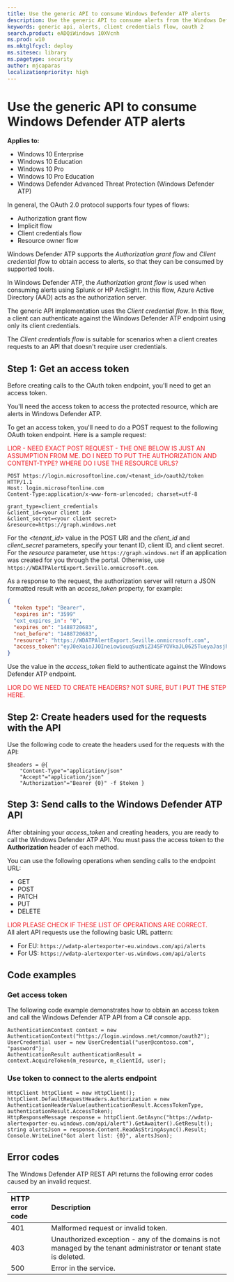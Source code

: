 ```yaml
---
title: Use the generic API to consume Windows Defender ATP alerts
description: Use the generic API to consume alerts from the Windows Defender ATP portal.
keywords: generic api, alerts, client credentials flow, oauth 2
search.product: eADQiWindows 10XVcnh
ms.prod: w10
ms.mktglfcycl: deploy
ms.sitesec: library
ms.pagetype: security
author: mjcaparas
localizationpriority: high
---
```


# Use the generic API to consume Windows Defender ATP alerts

**Applies to:**

- Windows 10 Enterprise
- Windows 10 Education
- Windows 10 Pro
- Windows 10 Pro Education
- Windows Defender Advanced Threat Protection (Windows Defender ATP)

In general, the OAuth 2.0 protocol supports four types of flows:
- Authorization grant flow
- Implicit flow
- Client credentials flow
- Resource owner flow

Windows Defender ATP supports the _Authorization grant flow_ and _Client credential flow_ to obtain access to alerts, so that they can be consumed by supported tools.

In Windows Defender ATP, the _Authorization grant flow_ is used when consuming alerts using Splunk or HP ArcSight. In this flow, Azure Active Directory (AAD) acts as the authorization server.

The generic API implementation uses the _Client credential flow_. In this flow, a client can authenticate against the Windows Defender ATP endpoint using only its client credentials.

The _Client credentials flow_ is suitable for scenarios when a client creates requests to an API that doesn't require user credentials.

## Step 1: Get an access token
Before creating calls to the OAuth token endpoint, you'll need to get an access token.

You'll need the access token to access the protected resource, which are alerts in Windows Defender ATP.

To get an access token, you'll need to do a POST request to the following OAuth token endpoint. Here is a sample request:

<span style="color:#ED1C24;">LIOR - NEED EXACT POST REQUEST - THE ONE BELOW IS JUST AN ASSUMPTION FROM ME. DO I NEED TO PUT THE AUTHORIZATION AND CONTENT-TYPE? WHERE DO I USE THE RESOURCE URLS?
</span>

```
POST https://login.microsoftonline.com/<tenant_id>/oauth2/token HTTP/1.1
Host: login.microsoftonline.com
Content-Type:application/x-www-form-urlencoded; charset=utf-8

grant_type=client_credentials
&client_id=<your client id>
&client_secret=<your client secret>
&resource=https://graph.windows.net
```
For the *<tenant_id>* value in the POST URI and the *client_id* and *client_secret* parameters, specify your tenant ID, client ID, and client secret. For the *resource* parameter, use `https://graph.windows.net` if an application was created for you through the portal. Otherwise, use `https://WDATPAlertExport.Seville.onmicrosoft.com`.

As a response to the request, the authorization server will return a JSON formatted result with an *access_token* property, for example:

```json
{
  "token type": "Bearer",
  "expires in": "3599"
  "ext_expires_in": "0",
  "expires_on": "1488720683",
  "not_before": "1488720683",
  "resource": "https://WDATPAlertExport.Seville.onmicrosoft.com",
  "access_token":"eyJ0eXaioJJOIneiowiouqSuzNiZ345FYOVkaJL0625TueyaJasjhIjEnbMlWqP..."
}
```
Use the value in the *access_token* field to authenticate against the Windows Defender ATP endpoint.

<span style="color:#ED1C24;">LIOR DO WE NEED TO CREATE HEADERS? NOT SURE, BUT I PUT THE STEP HERE. </span>    

## Step 2: Create headers used for the requests with the API
Use the following code to create the headers used for the requests with the API:

```
$headers = @{
    "Content-Type"="application/json"
    "Accept"="application/json"
    "Authorization"="Bearer {0}" -f $token }
```

## Step 3: Send calls to the Windows Defender ATP API
After obtaining your *access_token* and creating headers, you are ready to call the Windows Defender ATP API. You must pass the access token to the **Authorization** header of each method.

You can use the following operations when sending calls to the endpoint URL:

-	GET
-	POST
-	PATCH
-	PUT
-	DELETE

<span style="color:#ED1C24;">LIOR PLEASE CHECK IF THESE LIST OF OPERATIONS ARE CORRECT.</span>                                                          
All alert API requests use the following basic URL pattern:
- For EU: `https://wdatp-alertexporter-eu.windows.com/api/alerts`
- For US: `https://wdatp-alertexporter-us.windows.com/api/alerts`


## Code examples
### Get access token
The following code example demonstrates how to obtain an access token and call the Windows Defender ATP API from a C# console app.

```
AuthenticationContext context = new AuthenticationContext("https://login.windows.net/common/oauth2");
UserCredential user = new UserCredential("user@contoso.com", "password");
AuthenticationResult authenticationResult = context.AcquireToken(m_resource, m_clientId, user);    

```
### Use token to connect to the alerts endpoint

```
HttpClient httpClient = new HttpClient();
httpClient.DefaultRequestHeaders.Authorization = new AuthenticationHeaderValue(authenticationResult.AccessTokenType, authenticationResult.AccessToken);
HttpResponseMessage response = httpClient.GetAsync("https://wdatp-alertexporter-eu.windows.com/api/alert").GetAwaiter().GetResult();
string alertsJson = response.Content.ReadAsStringAsync().Result;
Console.WriteLine("Got alert list: {0}", alertsJson);

```

## Error codes
The Windows Defender ATP REST API returns the following error codes caused by an invalid request.

HTTP error code | Description
:---|:---
401 | Malformed request or invalid token.
403 | Unauthorized exception - any of the domains is not managed by the tenant administrator or tenant state is deleted.
500 | Error in the service.

